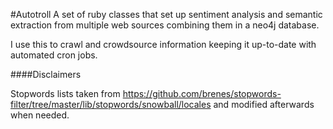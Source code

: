 #Autotroll
A set of ruby classes that set up sentiment analysis and semantic extraction from multiple web sources combining them in a neo4j database.

I use this to crawl and crowdsource information keeping it up-to-date with automated cron jobs.

####Disclaimers

Stopwords lists taken from https://github.com/brenes/stopwords-filter/tree/master/lib/stopwords/snowball/locales and modified afterwards when needed.

